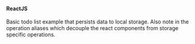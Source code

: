 #### ReactJS

Basic todo list example that persists data to local storage. Also note in the operation
aliases which decouple the react components from storage specific operations.

<Example directory="./examples/react" />
